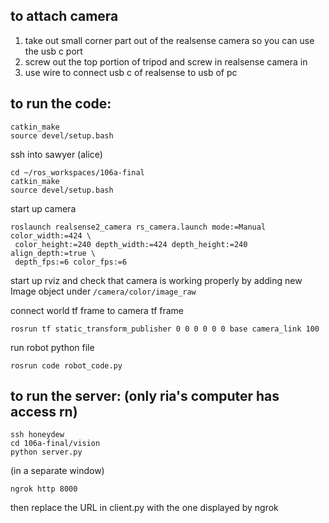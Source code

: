 ## to attach camera
1. take out small corner part out of the realsense camera so you can use the usb c port
2. screw out the top portion of tripod and screw in realsense camera in
3. use wire to connect usb c of realsense to usb of pc

## to run the code: 
```
catkin_make
source devel/setup.bash
```

ssh into sawyer (alice)
```
cd ~/ros_workspaces/106a-final
catkin_make
source devel/setup.bash
```

start up camera
```
roslaunch realsense2_camera rs_camera.launch mode:=Manual color_width:=424 \
 color_height:=240 depth_width:=424 depth_height:=240 align_depth:=true \
 depth_fps:=6 color_fps:=6
```
 start up rviz and check that camera is working properly by adding new Image object under `/camera/color/image_raw`

 connect world tf frame to camera tf frame
 ```
 rosrun tf static_transform_publisher 0 0 0 0 0 0 base camera_link 100
```

 run robot python file
```
rosrun code robot_code.py
```

## to run the server: (only ria's computer has access rn)
```
ssh honeydew
cd 106a-final/vision
python server.py
```

(in a separate window)
```
ngrok http 8000
```

then replace the URL in client.py with the one displayed by ngrok
